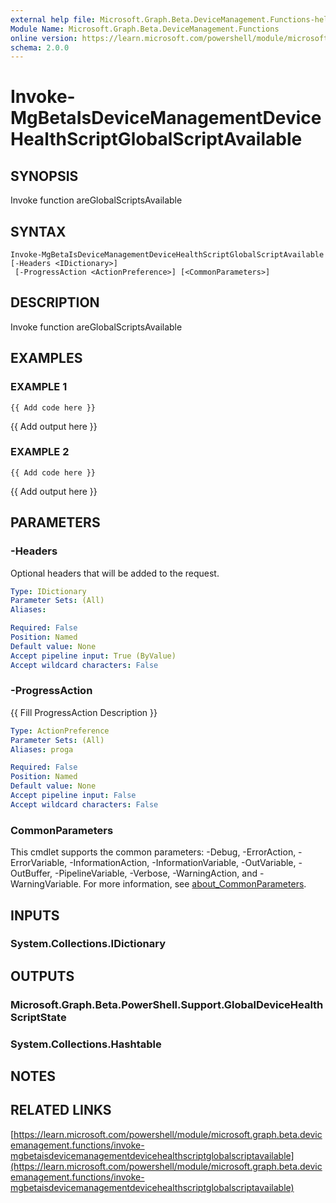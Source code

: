```yaml
---
external help file: Microsoft.Graph.Beta.DeviceManagement.Functions-help.xml
Module Name: Microsoft.Graph.Beta.DeviceManagement.Functions
online version: https://learn.microsoft.com/powershell/module/microsoft.graph.beta.devicemanagement.functions/invoke-mgbetaisdevicemanagementdevicehealthscriptglobalscriptavailable
schema: 2.0.0
---
```


# Invoke-MgBetaIsDeviceManagementDeviceHealthScriptGlobalScriptAvailable

## SYNOPSIS
Invoke function areGlobalScriptsAvailable

## SYNTAX

```
Invoke-MgBetaIsDeviceManagementDeviceHealthScriptGlobalScriptAvailable [-Headers <IDictionary>]
 [-ProgressAction <ActionPreference>] [<CommonParameters>]
```

## DESCRIPTION
Invoke function areGlobalScriptsAvailable

## EXAMPLES

### EXAMPLE 1
```
{{ Add code here }}
```

{{ Add output here }}

### EXAMPLE 2
```
{{ Add code here }}
```

{{ Add output here }}

## PARAMETERS

### -Headers
Optional headers that will be added to the request.

```yaml
Type: IDictionary
Parameter Sets: (All)
Aliases:

Required: False
Position: Named
Default value: None
Accept pipeline input: True (ByValue)
Accept wildcard characters: False
```

### -ProgressAction
{{ Fill ProgressAction Description }}

```yaml
Type: ActionPreference
Parameter Sets: (All)
Aliases: proga

Required: False
Position: Named
Default value: None
Accept pipeline input: False
Accept wildcard characters: False
```

### CommonParameters
This cmdlet supports the common parameters: -Debug, -ErrorAction, -ErrorVariable, -InformationAction, -InformationVariable, -OutVariable, -OutBuffer, -PipelineVariable, -Verbose, -WarningAction, and -WarningVariable. For more information, see [about_CommonParameters](http://go.microsoft.com/fwlink/?LinkID=113216).

## INPUTS

### System.Collections.IDictionary
## OUTPUTS

### Microsoft.Graph.Beta.PowerShell.Support.GlobalDeviceHealthScriptState
### System.Collections.Hashtable
## NOTES

## RELATED LINKS

[https://learn.microsoft.com/powershell/module/microsoft.graph.beta.devicemanagement.functions/invoke-mgbetaisdevicemanagementdevicehealthscriptglobalscriptavailable](https://learn.microsoft.com/powershell/module/microsoft.graph.beta.devicemanagement.functions/invoke-mgbetaisdevicemanagementdevicehealthscriptglobalscriptavailable)




